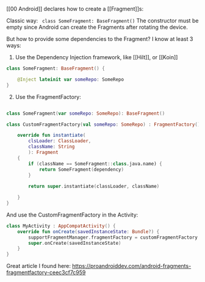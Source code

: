 [[00 Android]] declares how to create a [[Fragment]]s:

Classic way: 
` class SomeFragment: BaseFragment()`
The constructor must be empty since Android can create the Fragments after rotating the device.

But how to provide some dependencies to the Fragment?
I know at least 3 ways:
1. Use the Dependency Injection framework, like [[Hilt]], or [[Koin]]
``` Kotlin
class SomeFragment: BaseFragment() {

	@Inject lateinit var someRepo: SomeRepo
}
```
2. Use the FragmentFactory:
``` Kotlin

class SomeFragment(var someRepo: SomeRepo): BaseFragment()

class CustomFragmentFactory(val someRepo: SomeRepo) : FragmentFactory() {

	override fun instantiate(
		clsLoader: ClassLoader, 
		className: String
		): Fragment 
	{
		if (className == SomeFragment::class.java.name) {
			return SomeFragment(dependency)
		}
	
		return super.instantiate(classLoader, className)

	}
}
```
And use the CustomFragmentFactory in the Activity:
``` Kotlin
class MyActivity : AppCompatActivity() {
	override fun onCreate(savedInstanceState: Bundle?) {
		supportFragmentManager.fragmentFactory = customFragmentFactory
		super.onCreate(savedInstanceState)
	}
}
```

Great article I found here: https://proandroiddev.com/android-fragments-fragmentfactory-ceec3cf7c959
